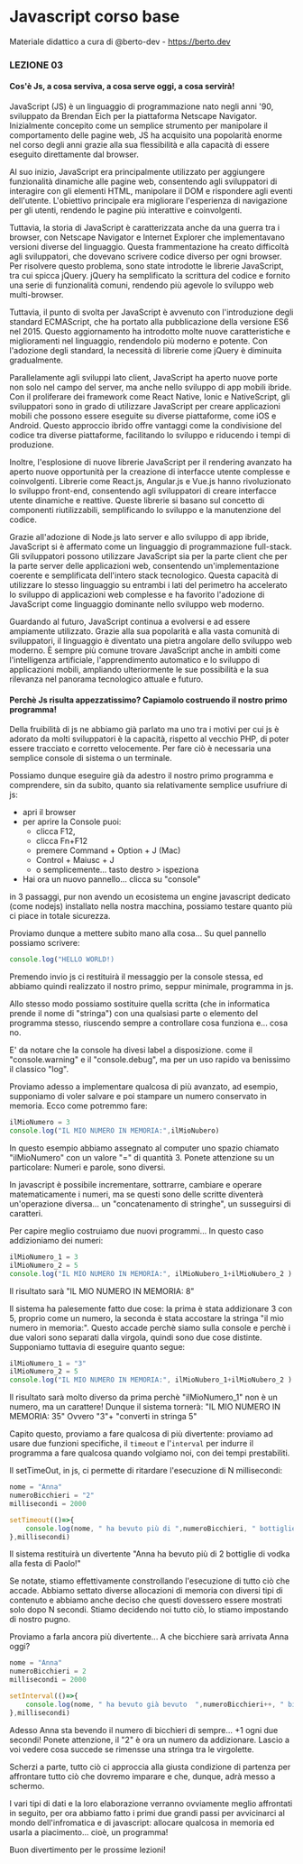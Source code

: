# Javascript corso base
Materiale didattico a cura di @berto-dev - https://berto.dev


### LEZIONE 03

#### Cos'è Js, a cosa serviva, a cosa serve oggi, a cosa servirà!

JavaScript (JS) è un linguaggio di programmazione nato negli anni '90, sviluppato da Brendan Eich per la piattaforma Netscape Navigator. Inizialmente concepito come un semplice strumento per manipolare il comportamento delle pagine web, JS ha acquisito una popolarità enorme nel corso degli anni grazie alla sua flessibilità e alla capacità di essere eseguito direttamente dal browser.

Al suo inizio, JavaScript era principalmente utilizzato per aggiungere funzionalità dinamiche alle pagine web, consentendo agli sviluppatori di interagire con gli elementi HTML, manipolare il DOM e rispondere agli eventi dell'utente. L'obiettivo principale era migliorare l'esperienza di navigazione per gli utenti, rendendo le pagine più interattive e coinvolgenti.

Tuttavia, la storia di JavaScript è caratterizzata anche da una guerra tra i browser, con Netscape Navigator e Internet Explorer che implementavano versioni diverse del linguaggio. Questa frammentazione ha creato difficoltà agli sviluppatori, che dovevano scrivere codice diverso per ogni browser. Per risolvere questo problema, sono state introdotte le librerie JavaScript, tra cui spicca jQuery. jQuery ha semplificato la scrittura del codice e fornito una serie di funzionalità comuni, rendendo più agevole lo sviluppo web multi-browser.

Tuttavia, il punto di svolta per JavaScript è avvenuto con l'introduzione degli standard ECMAScript, che ha portato alla pubblicazione della versione ES6 nel 2015. Questo aggiornamento ha introdotto molte nuove caratteristiche e miglioramenti nel linguaggio, rendendolo più moderno e potente. Con l'adozione degli standard, la necessità di librerie come jQuery è diminuita gradualmente.

Parallelamente agli sviluppi lato client, JavaScript ha aperto nuove porte non solo nel campo del server, ma anche nello sviluppo di app mobili ibride. Con il proliferare dei framework come React Native, Ionic e NativeScript, gli sviluppatori sono in grado di utilizzare JavaScript per creare applicazioni mobili che possono essere eseguite su diverse piattaforme, come iOS e Android. Questo approccio ibrido offre vantaggi come la condivisione del codice tra diverse piattaforme, facilitando lo sviluppo e riducendo i tempi di produzione.

Inoltre, l'esplosione di nuove librerie JavaScript per il rendering avanzato ha aperto nuove opportunità per la creazione di interfacce utente complesse e coinvolgenti. Librerie come React.js, Angular.js e Vue.js hanno rivoluzionato lo sviluppo front-end, consentendo agli sviluppatori di creare interfacce utente dinamiche e reattive. Queste librerie si basano sul concetto di componenti riutilizzabili, semplificando lo sviluppo e la manutenzione del codice.

Grazie all'adozione di Node.js lato server e allo sviluppo di app ibride, JavaScript si è affermato come un linguaggio di programmazione full-stack. Gli sviluppatori possono utilizzare JavaScript sia per la parte client che per la parte server delle applicazioni web, consentendo un'implementazione coerente e semplificata dell'intero stack tecnologico. Questa capacità di utilizzare lo stesso linguaggio su entrambi i lati del perimetro ha accelerato lo sviluppo di applicazioni web complesse e ha favorito l'adozione di JavaScript come linguaggio dominante nello sviluppo web moderno.

Guardando al futuro, JavaScript continua a evolversi e ad essere ampiamente utilizzato. Grazie alla sua popolarità e alla vasta comunità di sviluppatori, il linguaggio è diventato una pietra angolare dello sviluppo web moderno. È sempre più comune trovare JavaScript anche in ambiti come l'intelligenza artificiale, l'apprendimento automatico e lo sviluppo di applicazioni mobili, ampliando ulteriormente le sue possibilità e la sua rilevanza nel panorama tecnologico attuale e futuro.


#### Perchè Js risulta appezzatissimo? Capiamolo costruendo il nostro primo programma!

Della fruibilità di js ne abbiamo già parlato ma uno tra i motivi per cui js è adorato da molti sviluppatori è la capacità, rispetto al vecchio PHP, di poter essere tracciato e corretto velocemente. Per fare ciò è necessaria una semplice console di sistema o un terminale.

Possiamo dunque eseguire già da adestro il nostro primo programma e comprendere, sin da subito, quanto sia relativamente semplice usufriure di js:

- apri il browser
- per aprire la Console puoi:
    - clicca F12,
    - clicca Fn+F12
    - premere Command + Option + J (Mac)
    - Control + Maiusc + J
    - o semplicemente... tasto destro > ispeziona
- Hai ora un nuovo pannello... clicca su "console"

in 3 passaggi, pur non avendo un ecosistema un engine javascript dedicato (come nodejs) installato nella nostra macchina, possiamo testare quanto più ci piace in totale sicurezza.

Proviamo dunque a mettere subito mano alla cosa... Su quel pannello possiamo scrivere:

```js
console.log("HELLO WORLD!)
```

Premendo invio js ci restituirà il messaggio per la console stessa, ed abbiamo quindi realizzato il nostro primo, seppur minimale, programma in js.

Allo stesso modo possiamo sostituire quella scritta (che in informatica prende il nome di "stringa") con una qualsiasi parte o elemento del programma stesso, riuscendo sempre a controllare cosa funziona e... cosa no.

E' da notare che la console ha divesi label a disposizione. come il "console.warning" e il "console.debug", ma per un uso rapido va benissimo il classico "log".

Proviamo adesso a implementare qualcosa di più avanzato, ad esempio, supponiamo di voler salvare e poi stampare un numero conservato in memoria. Ecco come potremmo fare:

```js
ilMioNumero = 3
console.log("IL MIO NUMERO IN MEMORIA:",ilMioNubero)
```

In questo esempio abbiamo assegnato al computer uno spazio chiamato "ilMioNumero" con un valore "=" di quantità 3.
Ponete attenzione su un particolare: Numeri e parole, sono diversi.

In javascript è possibile incrementare, sottrarre, cambiare e operare matematicamente i numeri, ma se questi sono delle scritte diventerà un'operazione diversa... un "concatenamento di stringhe", un susseguirsi di caratteri.

Per capire meglio costruiamo due nuovi programmi...
In questo caso addizioniamo dei numeri:

```js
ilMioNumero_1 = 3
ilMioNumero_2 = 5
console.log("IL MIO NUMERO IN MEMORIA:", ilMioNubero_1+ilMioNubero_2 )
```
Il risultato sarà "IL MIO NUMERO IN MEMORIA: 8"

Il sistema ha palesemente fatto due cose: la prima è stata addizionare 3 con 5, proprio come un numero, la seconda è stata accostare la stringa "il mio numero in memoria:". Questo accade perchè siamo sulla console e perchè i due valori sono separati dalla virgola, quindi sono due cose distinte.
Supponiamo tuttavia di eseguire quanto segue:

```js
ilMioNumero_1 = "3"
ilMioNumero_2 = 5
console.log("IL MIO NUMERO IN MEMORIA:", ilMioNubero_1+ilMioNubero_2 )
```

Il risultato sarà molto diverso da prima perchè "ilMioNumero_1" non è un numero, ma un carattere! Dunque il sistema tornerà: "IL MIO NUMERO IN MEMORIA: 35" 
Ovvero "3"+ "converti in stringa 5"

Capito questo, proviamo a fare qualcosa di più divertente: proviamo ad usare due funzioni specifiche, il `timeout` e l'`interval` per indurre il programma a fare qualcosa quando volgiamo noi, con dei tempi prestabiliti.

Il setTimeOut, in js, ci permette di ritardare l'esecuzione di N millisecondi:

```js
nome = "Anna"
numeroBicchieri = "2"
millisecondi = 2000

setTimeout(()=>{
    console.log(nome, " ha bevuto più di ",numeroBicchieri, " bottiglie di vodka alla festa di Paolo!" )
},millisecondi)
```

Il sistema restituirà un divertente "Anna ha bevuto più di 2 bottiglie di vodka alla festa di Paolo!"

Se notate, stiamo effettivamente constrollando l'esecuzione di tutto ciò che accade. Abbiamo settato diverse allocazioni di memoria con diversi tipi di contenuto e abbiamo anche deciso che questi dovessero essere mostrati solo dopo N secondi. Stiamo decidendo noi tutto ciò, lo stiamo impostando di nostro pugno.

Proviamo a farla ancora più divertente... A che bicchiere sarà arrivata Anna oggi?

```js
nome = "Anna"
numeroBicchieri = 2
millisecondi = 2000

setInterval(()=>{
    console.log(nome, " ha bevuto già bevuto  ",numeroBicchieri++, " bicchieri di vodka!!" )
},millisecondi)
```

Adesso Anna sta bevendo il numero di bicchieri di sempre... +1 ogni due secondi!
Ponete attenzione, il "2" è ora un numero da addizionare. Lascio a voi vedere cosa succede se rimensse una stringa tra le virgolette.

Scherzi a parte, tutto ciò ci approccia alla giusta condizione di partenza per affrontare tutto ciò che dovremo imparare e che, dunque, adrà messo a schermo.

I vari tipi di dati e la loro elaborazione verranno ovviamente meglio affrontati in seguito, per ora abbiamo fatto i primi due grandi passi per avvicinarci al mondo dell'infromatica e di javascript: allocare qualcosa in memoria ed usarla a piacimento... cioè, un programma!

Buon divertimento per le prossime lezioni!
